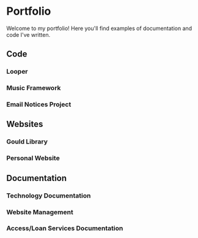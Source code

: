 # Portfolio
Welcome to my portfolio!  Here you'll find examples of documentation and code I've written.

## Code

### Looper

### Music Framework

### Email Notices Project

## Websites

### Gould Library

### Personal Website

## Documentation

### Technology Documentation

### Website Management

### Access/Loan Services Documentation

